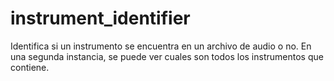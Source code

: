 # instrument_identifier
Identifica si un instrumento se encuentra en un archivo de audio o no. En una segunda instancia, se puede ver cuales son todos los instrumentos que contiene.

